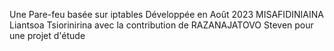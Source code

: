 
Une Pare-feu basée sur iptables 
Développée en Août 2023 MISAFIDINIAINA Liantsoa Tsiorinirina avec la contribution de RAZANAJATOVO Steven pour une projet d'étude
